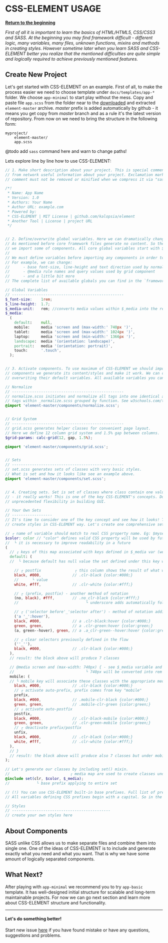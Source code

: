 # CSS-ELEMENT USAGE
**[Return to the beginning](https://github.com/kalopsia/element/blob/master/docs/0_preface.md)**<br/>

*First of all it is important to learn the basics of HTML/HTML5, CSS/CSS3 and SASS. At the beginning you may find framework difficult - different logic, many variables, many files, unknown functions, mixins and methods in creating styles. However sometime later when you learn SASS and CSS-ELEMENT better you realize that the mentioned difficulties are quite simple and logically required to achieve previously mentioned features.*

## Create New Project
Let's get started with CSS-ELEMENT on an example. First of all, to make the process easier we need to choose template under `docs/templates/app-*` folder. We choose `app-minimal` to start play without the mess. Copy and paste file `app.scss` from the folder near to the [downloaded](https://github.com/kalopsia/element/archive/master.zip) and extracted `element-master` archive. *master* prefix is added automatically by github - it means you get copy from *master* branch and as a rule it's the latest version of repository. From now on we need to bring the structure in the following form:

```
myproject/
    element-master/
    app.scss
```
@todo add `sass` command here and warn to change paths!

Lets explore line by line how to use CSS-ELEMENT:

```SCSS
// 1. Make short description about your project. This is special comment block that gives strangers
// from network useful information about your project. Exclamation mark at the beginning indicates that the
// comment must not be removed or minified when we compress it via "sass" command or by any other third-party tool.

/*!
 * Name: App Name
 * Version: 1.0
 * Authors: Your Name
 * Author URL: example.com
 * Powered by:
 * CSS-ELEMENT | MIT License | github.com/kalopsia/element
 * Another Tool | License | project URL
 */


// 2. Define/overwrite global variables. Here we can dramatically change the CSS-ELEMENT's component behavior.
// As mentioned before core framework files generate no content. So these changes will have an effect only after
// we import some of components. All core global variables start with $_*. So they are easier to recognize.
//
// We must define variables before importing any components in order to overwrite default values.
// For example, we can change:
//      - base font-size, line-height and text direction used by normalize component
//      - @media rule names and query values used by grid component
//      - and a little bit more
// The complete list of available globals you can find in the `framework/_globals.scss` file.

// Global Variables
// --------------------------------------------------
$_font-size:    1rem;
$_line-height:  1.7;
$_media-unit:   rem; //converts media values within $_media into the rem unit
$_media:
  (
    default:    null,
    mobile:     media 'screen and (max-width:' 740px ')',
    tablet:     media 'screen and (max-width:' 1024px ')',
    laptop:     media 'screen and (min-width:' 1366px ')',
    landscape:  media '(orientation: landscape)',
    portrait:   media '(orientation: portrait)',
    touch:      '.touch',
  );


// 3. Activate components. To use maximum of CSS-ELEMENT we should import each component separately. By importing
// components we generate its content/styles and make it work. We can change default behaviour of components by
// overwriting their default variables. All available variables you can find within component itself.

// Normalize
// --------------------------------------------------
// normalize.scss initiates and normalize all tags into one identical appearance. HTML
// tags within _normalize.scss grouped by function. See w3schools.com/tags/ref_byfunc.asp page.
@import 'element-master/components/normalize.scss';


// Grid System
// --------------------------------------------------
// grid.scss generates helper classes for convenient page layout.
// Here we define 12 column grid system and 1.5% gap between columns.
$grid-params: calc-grid(12, gap, 1.5%);

@import 'element-master/components/grid.scss';


// Sets
// --------------------------------------------------
// set.scss generates sets of classes with very basic styles.
// What is set and how it looks like see an example above.
@import 'element-master/components/set.scss';


// 4. Creating sets. Set is set of classes where class contain one value and CSS property. Don't think that's crazy
// - it really works! This is one of the key CSS-ELEMENT's concepts. Due to big amount of low level classes we get
// unprecedented flexibility in building GUI.

// Your Own Sets
// ------------------
// It's time to consider one of the key concept and see how it looks! This is what we call
// create styles in CSS-ELEMENT way. Let's create one comprehensive set with line by line explanation:

// ┌ name of variable should match to real CSS property name. Eg: $myset-backgroud, $myset-border etc
$color: color // "color" defines valid CSS property will be used by future classes.
//  └ it is necessary to improve readability in a future
(
  // ┌ keys of this map associated with keys defined in $_media var (we defined it above)
  default: (
  //  └ because default has null value the set defined under this key will have no query

    // ┌ postfix               ┌ this column shows the result of what we get after including set() mixin
    black, #000,              // .clr-black {color:#000;}
    //      └ value
    white, #fff,              // .clr-white {color:#fff;}

    // ┌ (prefix, postfix) - another method of notation
    (no, black), #fff,        // .no_clr-black {color:#fff;}
    //                              └ underscore adds automatically following after prefix

    // ┌ ('selector before'_'selector after') - method of notation additional selectors
    ('a '_':hover'),
    black, #000,              // a .clr-black:hover {color:#000;}
    green, green,             // a .clr-green:hover {color:green;}
    (a, green--hover), green, // a .a_clr-green--hover:hover {color:green;}

    // ┌ clear selectors previously defined in the flow
    (''_''),
    black, #000,              // .clr-black {color:#000;}
  ),
  // result: the block above will produce 7 classes

  // @media screen and (max-width: 740px) { - see $_media variable and value opposite mobile key
  //                                └ 740px will be converted into rem automatically, see $_media-unit
  mobile: (
  // └ mobile key will associate these classes with the appropriate media query, see $_media
    black, #000,              // .clr-black {color:#000;}
    // ┌ activate auto-prefix, prefix comes from key "mobile"
    prefix,
    black, #000,              // .mobile-clr-black {color:#000;}
    green, green,             // .mobile-clr-green {color:green;}
    // ┌ activate auto-postfix
    postfix,
    black, #000,              // .clr-black-mobile {color:#000;}
    green, green,             // .clr-green-mobile {color:green;}
    // ┌ deactivate prefix/postfix
    unfix,
    black, #000,              // .clr-black {color:#000;}
    white, #fff,              // .clr-white {color:#fff;}
  ),
  // }
  // result: the block above will produce also 7 classes but under mobile media query defined in the $_media
);

// Let's generate our classes by including set() mixin.
//                           ┌ media map are used to create classes under given media queries
@include set(clr, $color, $_media);
//            └ base prefix applying to entire set

// (!) You can use CSS-ELEMENT built-in base prefixes. Full list of predefined prefixes you can find in _naming.scss file.
// All variables defining CSS prefixes begin with a capital. So in the example above you can set $Color instead "clr"

// Styles
// --------------------------------------------
// create your own styles here

```

## About Components
SASS unlike CSS allows us to make separate files and combine them into single one. One of the ideas of CSS-ELEMENT is to include and generate exactly what you need and what you want. That is why we have some amount of logically separated components.

## What Next?
After playing with `app-minimal` we recommend you to try `app-basic` template. It has well-designed initial structure for scalable and long-term maintainable projects. For now we can go next section and learn more about CSS-ELEMENT structure and functionality.

---

#### Let's do something better!
Start new issue [here](https://github.com/kalopsia/element/issues/new) if you have found mistake or have any questions, suggestions and problems.
